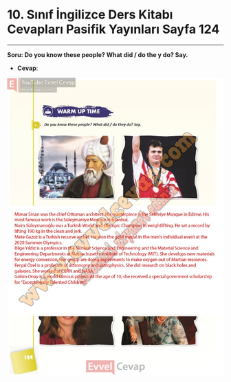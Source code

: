 # 10. Sınıf İngilizce Ders Kitabı Cevapları Pasifik Yayınları Sayfa 124

---

**Soru: Do you know these people? What did / do the y do? Say.**

-   **Cevap**:

![Image 1](./image_1.jpg)